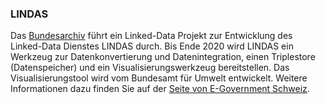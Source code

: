 ### LINDAS

Das [Bundesarchiv](https://www.bar.admin.ch/) führt ein Linked-Data Projekt zur Entwicklung des Linked-Data Dienstes LINDAS durch. Bis Ende 2020 wird LINDAS ein Werkzeug zur Datenkonvertierung und Datenintegration, einen Triplestore (Datenspeicher) und ein Visualisierungswerkzeug bereitstellen. Das Visualisierungstool wird vom Bundesamt für Umwelt entwickelt. Weitere Informationen dazu finden Sie auf der [Seite von E-Government Schweiz](https://www.egovernment.ch/de/umsetzung/e-government-schweiz-2008-2015/lindas/).